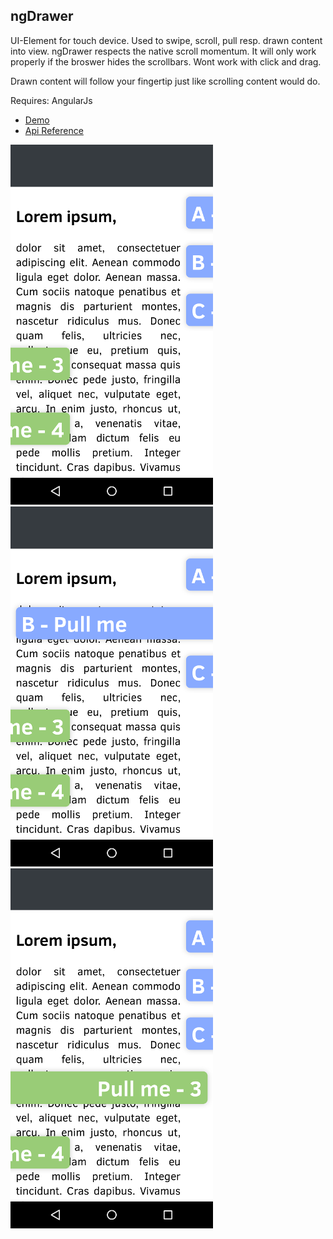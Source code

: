 ## ngDrawer

UI-Element for touch device. Used to swipe, scroll, pull resp. drawn content into view. 
ngDrawer respects the native scroll momentum. It will only work properly if the broswer hides the scrollbars.
Wont work with click and drag.

Drawn content will follow your fingertip just like scrolling content would do.


Requires: AngularJs


* [Demo](http://prefr.org/static/ng-drawer/demo/demo.html)
* [Api Reference](http://prefr.org/static/ng-drawer/docs/index.html#/api)

![1](demo0.png)
![2](demo1.png)
![3](demo2.png)





